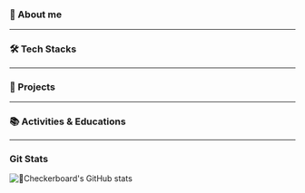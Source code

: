 ### 🕺 About me




---
### 🛠️ Tech Stacks


---
### 📑 Projects



---


### 📚 Activities & Educations




---
### Git Stats
![Checkerboard's GitHub stats](https://github-readme-stats.vercel.app/api?username=hyeong8465&show_icons=true&theme=radical)
